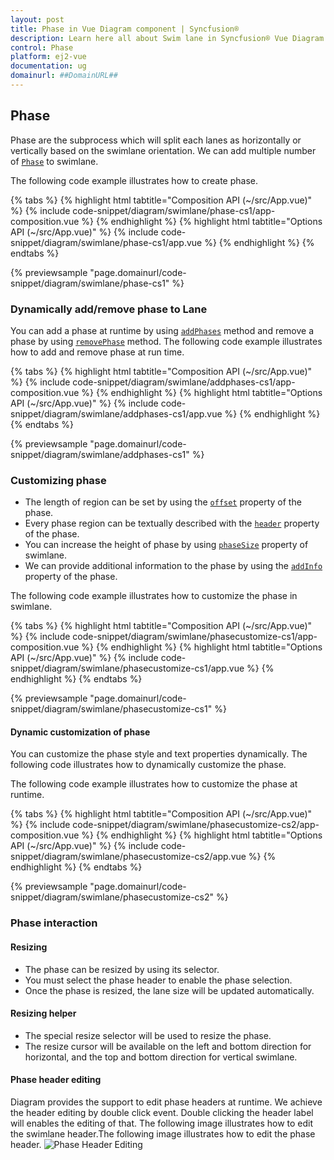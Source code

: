```yaml
---
layout: post
title: Phase in Vue Diagram component | Syncfusion®
description: Learn here all about Swim lane in Syncfusion® Vue Diagram component of Syncfusion Essential® JS 2 and more.
control: Phase 
platform: ej2-vue
documentation: ug
domainurl: ##DomainURL##
---
```


## Phase

Phase are the subprocess which will split each lanes as horizontally or vertically based on the swimlane orientation. We can add multiple number of [`Phase`](https://ej2.syncfusion.com/vue/documentation/api/diagram/phaseModel/) to swimlane.

The following code example illustrates how to create phase.

{% tabs %}
{% highlight html tabtitle="Composition API (~/src/App.vue)" %}
{% include code-snippet/diagram/swimlane/phase-cs1/app-composition.vue %}
{% endhighlight %}
{% highlight html tabtitle="Options API (~/src/App.vue)" %}
{% include code-snippet/diagram/swimlane/phase-cs1/app.vue %}
{% endhighlight %}
{% endtabs %}
        
{% previewsample "page.domainurl/code-snippet/diagram/swimlane/phase-cs1" %}

### Dynamically add/remove phase to Lane

You can add a phase at runtime by using [`addPhases`](https://ej2.syncfusion.com/vue/documentation/api/diagram/#addphases) method and remove a phase by using [`removePhase`](https://ej2.syncfusion.com/vue/documentation/api/diagram/#removephase) method. The following code example illustrates how to add and remove phase at run time.

{% tabs %}
{% highlight html tabtitle="Composition API (~/src/App.vue)" %}
{% include code-snippet/diagram/swimlane/addphases-cs1/app-composition.vue %}
{% endhighlight %}
{% highlight html tabtitle="Options API (~/src/App.vue)" %}
{% include code-snippet/diagram/swimlane/addphases-cs1/app.vue %}
{% endhighlight %}
{% endtabs %}
        
{% previewsample "page.domainurl/code-snippet/diagram/swimlane/addphases-cs1" %}

### Customizing phase

* The length of region can be set by using the  [`offset`](https://ej2.syncfusion.com/vue/documentation/api/diagram/phaseModel/#offset) property of the phase.
* Every phase region can be textually described with the [`header`](https://ej2.syncfusion.com/vue/documentation/api/diagram/headerModel/) property of the phase.
* You can increase the height of phase by using [`phaseSize`](https://ej2.syncfusion.com/vue/documentation/api/diagram/swimLaneModel/#phasesize) property of swimlane.
* We can provide additional information to the phase by using the [`addInfo`](https://ej2.syncfusion.com/vue/documentation/api/diagram/phaseModel/#addInfo) property of the phase.

The following code example illustrates how to customize the phase in swimlane.

{% tabs %}
{% highlight html tabtitle="Composition API (~/src/App.vue)" %}
{% include code-snippet/diagram/swimlane/phasecustomize-cs1/app-composition.vue %}
{% endhighlight %}
{% highlight html tabtitle="Options API (~/src/App.vue)" %}
{% include code-snippet/diagram/swimlane/phasecustomize-cs1/app.vue %}
{% endhighlight %}
{% endtabs %}
        
{% previewsample "page.domainurl/code-snippet/diagram/swimlane/phasecustomize-cs1" %}

#### Dynamic customization of phase

You can customize the phase style and text properties dynamically. The following code illustrates how to dynamically customize the phase.

The following code example illustrates how to customize the phase at runtime.

{% tabs %}
{% highlight html tabtitle="Composition API (~/src/App.vue)" %}
{% include code-snippet/diagram/swimlane/phasecustomize-cs2/app-composition.vue %}
{% endhighlight %}
{% highlight html tabtitle="Options API (~/src/App.vue)" %}
{% include code-snippet/diagram/swimlane/phasecustomize-cs2/app.vue %}
{% endhighlight %}
{% endtabs %}
        
{% previewsample "page.domainurl/code-snippet/diagram/swimlane/phasecustomize-cs2" %}

### Phase interaction

#### Resizing

* The phase can be resized by using its selector.
* You must select the phase header to enable the phase selection.
* Once the phase is resized, the lane size will be updated automatically.

#### Resizing helper

* The special resize selector will be used to resize the phase.
* The resize cursor will be available on the left and bottom direction for horizontal, and the top and bottom direction for vertical swimlane.

#### Phase header editing

Diagram provides the support to edit phase headers at runtime. We achieve the header editing by double click event. Double clicking the header label will enables the editing of that. The following image illustrates how to edit the swimlane header.The following image illustrates how to edit the phase header. ![Phase Header Editing](images/phase-header-edit.gif)
